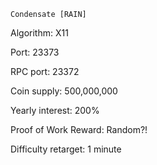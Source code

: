     Condensate [RAIN]

Algorithm: 			    X11

Port:					23373

RPC port:				23372

Coin supply: 			500,000,000

Yearly interest: 		200%

Proof of Work Reward: 	Random?!

Difficulty retarget: 	1 minute

